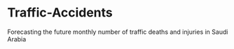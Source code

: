 # Traffic-Accidents
Forecasting the future monthly number of traffic deaths and injuries in Saudi Arabia
